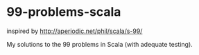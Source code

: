 # 99-problems-scala
inspired by http://aperiodic.net/phil/scala/s-99/

My solutions to the 99 problems in Scala (with adequate testing).
